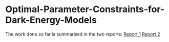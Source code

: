 # Optimal-Parameter-Constraints-for-Dark-Energy-Models

The work done so far is summarised in the two reports: [Report 1](https://prakharbansal16.github.io//files/Project_Reports/Parameter_Constraints.pdf)
[Report 2](https://prakharbansal16.github.io/files/Project_Reports/BAO_Parameter_Constraints.pdf)
